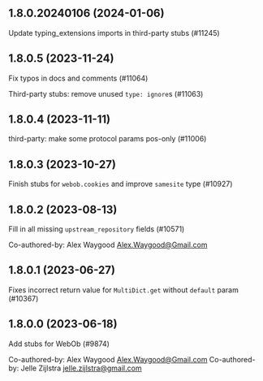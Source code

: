 ## 1.8.0.20240106 (2024-01-06)

Update typing_extensions imports in third-party stubs (#11245)

## 1.8.0.5 (2023-11-24)

Fix typos in docs and comments (#11064)

Third-party stubs: remove unused `type: ignore`s (#11063)

## 1.8.0.4 (2023-11-11)

third-party: make some protocol params pos-only (#11006)

## 1.8.0.3 (2023-10-27)

Finish stubs for `webob.cookies` and improve `samesite` type (#10927)

## 1.8.0.2 (2023-08-13)

Fill in all missing `upstream_repository` fields (#10571)

Co-authored-by: Alex Waygood <Alex.Waygood@Gmail.com>

## 1.8.0.1 (2023-06-27)

Fixes incorrect return value for `MultiDict.get` without `default` param (#10367)

## 1.8.0.0 (2023-06-18)

Add stubs for WebOb (#9874)

Co-authored-by: Alex Waygood <Alex.Waygood@Gmail.com>
Co-authored-by: Jelle Zijlstra <jelle.zijlstra@gmail.com>

